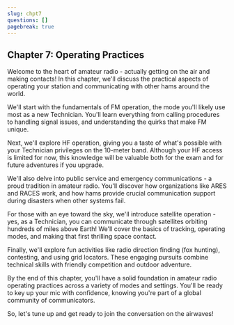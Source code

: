```yaml
---
slug: chpt7
questions: []
pagebreak: true
---
```



## Chapter 7: Operating Practices

Welcome to the heart of amateur radio - actually getting on the air and making contacts! In this chapter, we'll discuss the practical aspects of operating your station and communicating with other hams around the world.

We'll start with the fundamentals of FM operation, the mode you'll likely use most as a new Technician. You'll learn everything from calling procedures to handling signal issues, and understanding the quirks that make FM unique.

Next, we'll explore HF operation, giving you a taste of what's possible with your Technician privileges on the 10-meter band. Although your HF access is limited for now, this knowledge will be valuable both for the exam and for future adventures if you upgrade.

We'll also delve into public service and emergency communications - a proud tradition in amateur radio. You'll discover how organizations like ARES and RACES work, and how hams provide crucial communication support during disasters when other systems fail.

For those with an eye toward the sky, we'll introduce satellite operation - yes, as a Technician, you can communicate through satellites orbiting hundreds of miles above Earth! We'll cover the basics of tracking, operating modes, and making that first thrilling space contact.

Finally, we'll explore fun activities like radio direction finding (fox hunting), contesting, and using grid locators. These engaging pursuits combine technical skills with friendly competition and outdoor adventure.

By the end of this chapter, you'll have a solid foundation in amateur radio operating practices across a variety of modes and settings. You'll be ready to key up your mic with confidence, knowing you're part of a global community of communicators.

So, let's tune up and get ready to join the conversation on the airwaves!
